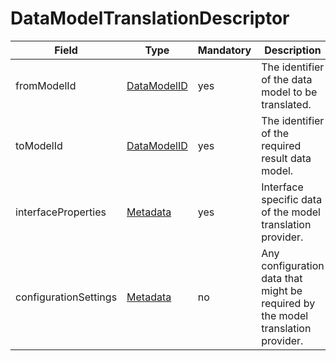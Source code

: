 # DataModelTranslationDescriptor

Field | Type | Mandatory | Description
--- | --- | --- | ---
fromModelId | [DataModelID](../primitives.md#datamodelid) | yes | The identifier of the data model to be translated.
toModelId | [DataModelID](../primitives.md#datamodelid) | yes | The identifier of the required result data model.
interfaceProperties | [Metadata](./metadata.md) | yes | Interface specific data of the model translation provider.
configurationSettings | [Metadata](./metadata.md) | no | Any configuration data that might be required by the model translation provider.
